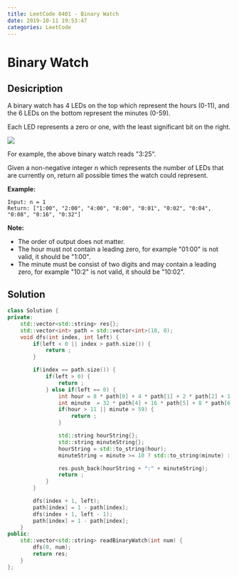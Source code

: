 ```yaml
---
title: LeetCode 0401 - Binary Watch
date: 2019-10-11 19:53:47
categories: LeetCode
---
```

# Binary Watch

<!--more-->

## Desicription

A binary watch has 4 LEDs on the top which represent the hours (0-11), and the 6 LEDs on the bottom represent the minutes (0-59).

Each LED represents a zero or one, with the least significant bit on the right.

![](https://upload.wikimedia.org/wikipedia/commons/8/8b/Binary_clock_samui_moon.jpg)

For example, the above binary watch reads "3:25".

Given a non-negative integer n which represents the number of LEDs that are currently on, return all possible times the watch could represent.

**Example:**

```
Input: n = 1
Return: ["1:00", "2:00", "4:00", "8:00", "0:01", "0:02", "0:04", "0:08", "0:16", "0:32"]
```

**Note:**

- The order of output does not matter.
- The hour must not contain a leading zero, for example "01:00" is not valid, it should be "1:00".
- The minute must be consist of two digits and may contain a leading zero, for example "10:2" is not valid, it should be "10:02".

## Solution

```cpp
class Solution {
private:
    std::vector<std::string> res{};
    std::vector<int> path = std::vector<int>(10, 0);
    void dfs(int index, int left) {
        if(left < 0 || index > path.size()) {
            return ;
        }

        if(index == path.size()) {
            if(left > 0) {
                return ;
            } else if(left == 0) {
                int hour = 8 * path[0] + 4 * path[1] + 2 * path[2] + 1 * path[3];
                int minute  = 32 * path[4] + 16 * path[5] + 8 * path[6] + 4 * path[7] + 2 * path[8] + 1 * path[9];
                if(hour > 11 || minute > 59) {
                    return ;
                }

                std::string hourString{};
                std::string minuteString{};
                hourString = std::to_string(hour);
                minuteString = minute >= 10 ? std::to_string(minute) : "0" + std::to_string(minute);

                res.push_back(hourString + ":" + minuteString);
                return ;
            }
        }

        dfs(index + 1, left);
        path[index] = 1 - path[index];
        dfs(index + 1, left - 1);
        path[index] = 1 - path[index];
    }
public:
    std::vector<std::string> readBinaryWatch(int num) {
        dfs(0, num);
        return res;
    }
};
```
